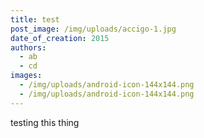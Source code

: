 ```yaml
---
title: test
post_image: /img/uploads/accigo-1.jpg
date_of_creation: 2015
authors:
  - ab
  - cd
images:
  - /img/uploads/android-icon-144x144.png
  - /img/uploads/android-icon-144x144.png
---
```

testing this thing